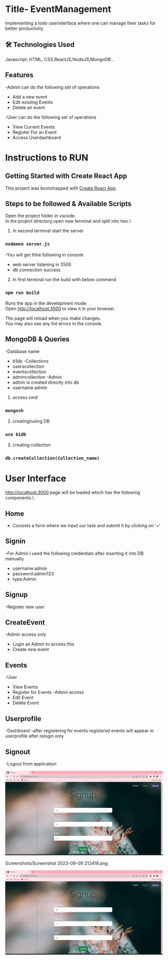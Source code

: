 
# Title- EventManagement

Implementing a todo userinterface where one can manage their tasks for better productivity


## 🛠 Technologies Used
Javascript, HTML, CSS,ReactJS,NodeJS,MongoDB...


## Features

-Admin can do the following set of operations
- Add a new event 
- Edit existing Events
- Delete an event 

-User can do the following set of operations
- View Current Events 
- Register For an Event
- Access Userdashboard 

# Instructions to RUN
## Getting Started with Create React App

This project was bootstrapped with [Create React App](https://github.com/facebook/create-react-app).

## Steps to be followed & Available Scripts
Open the project folder in vscode.\
In the project directory,open new terminal and split into two.\
1. In second terminal start the server
### `nodemon server.js`
-You will get thhe following in console
- web server listening in 3500
- db connection success

2. In first terminal run the build with below command

### `npm run build`

Runs the app in the development mode.\
Open [http://localhost:3500](http://localhost:3500) to view it in your browser.

The page will reload when you make changes.\
You may also see any lint errors in the console.

## MongoDB & Queries
-Database name
- b1db
-Collections
- userscollection
- eventscollection
- admincollection
-Admin
- admin is created directly into db 
- username:admin

1. access cmd
### `mongosh`

2. creating/using DB
### `use b1db`

3. creating collection
### `db.createCollection(Collection_name)`



# User Interface
[http://localhost:3000](http://localhost:3000) page will be loaded which has the following components.\
## Home
- Consists a form where we input our task and submit it by clicking on '+'
## Signin
-For Admin I used the following credentials after inserting it into DB manually
- username:admin
- password:admin123
- type:Admin
## Signup
-Register new user
## CreateEvent
-Admin access only
- Login as Admin to access this 
- Create new event
## Events
-User
- View Events
- Register for Events
-Admin access
- Edit Event
- Delete Event
## Userprofile
-Dashboard
-after registering for events registered events will appear in userprofile after relogin only
## Signout
-Logout from application

![Alt text](<Screenshots/Screenshot 2023-09-09 212418.png>)

Screenshots/Screenshot 2023-09-09 212418.png

![](Screenshots/Screenshot%202023-09-09%20212418.png)
